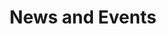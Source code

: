 ---
type: page
layout: all
url: /news-and-events
title: 'News and Events'
params:
page-status: 'inner-page'
page-class: 'container'
---